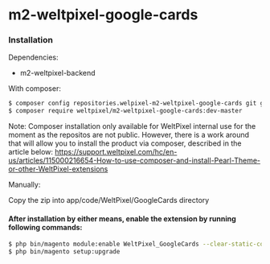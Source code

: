# m2-weltpixel-google-cards

### Installation

Dependencies:

-   m2-weltpixel-backend

With composer:

```sh
$ composer config repositories.welpixel-m2-weltpixel-google-cards git git@github.com:rusdragos/m2-weltpixel-google-cards.git
$ composer require weltpixel/m2-weltpixel-google-cards:dev-master
```

Note: Composer installation only available for WeltPixel internal use for the moment as the repositos are not public. However, there is a work around that will allow you to install the product via composer, described in the article below: https://support.weltpixel.com/hc/en-us/articles/115000216654-How-to-use-composer-and-install-Pearl-Theme-or-other-WeltPixel-extensions

Manually:

Copy the zip into app/code/WeltPixel/GoogleCards directory

#### After installation by either means, enable the extension by running following commands:

```sh
$ php bin/magento module:enable WeltPixel_GoogleCards --clear-static-content
$ php bin/magento setup:upgrade
```
